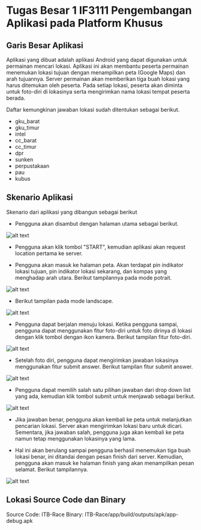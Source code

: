 # Tugas Besar 1 IF3111 Pengembangan Aplikasi pada Platform Khusus

## Garis Besar Aplikasi

Aplikasi yang dibuat adalah aplikasi Android yang dapat digunakan untuk permainan mencari lokasi. Aplikasi ini akan membantu peserta permainan menemukan lokasi tujuan dengan menampilkan peta (Google Maps) dan arah tujuannya. Server permainan akan memberikan tiga buah lokasi yang harus ditemukan oleh peserta. Pada setiap lokasi, peserta akan diminta untuk foto-diri di lokasinya serta mengirimkan nama lokasi tempat peserta berada.

Daftar kemungkinan jawaban lokasi sudah ditentukan sebagai berikut.

* gku_barat
* gku_timur
* intel
* cc_barat
* cc_timur
* dpr
* sunken
* perpustakaan
* pau
* kubus

## Skenario Aplikasi

Skenario dari aplikasi yang dibangun sebagai berikut

* Pengguna akan disambut dengan halaman utama sebagai berikut.

![alt text](screenshot/Screenshot_2016-03-26-22-19-13.png)

* Pengguna akan klik tombol "START", kemudian aplikasi akan request location pertama ke server.

* Pengguna akan masuk ke halaman peta. Akan terdapat pin indikator lokasi tujuan, pin indikator lokasi sekarang, dan kompas yang menghadap arah utara. Berikut tampilannya pada mode potrait.

![alt text](screenshot/Screenshot_2016-03-26-22-23-29.png)

* Berikut tampilan pada mode landscape.

![alt text](screenshot/Screenshot_2016-03-26-22-23-48.png)

* Pengguna dapat berjalan menuju lokasi. Ketika pengguna sampai, pengguna dapat menggunakan fitur foto-diri untuk foto dirinya di lokasi dengan klik tombol dengan ikon kamera. Berikut tampilan fitur foto-diri.

![alt text](screenshot/Screenshot_2016-03-26-22-24-14.png)

* Setelah foto diri, pengguna dapat mengirimkan jawaban lokasinya menggunakan fitur submit answer. Berikut tampilan fitur submit answer.

![alt text](screenshot/Screenshot_2016-03-26-22-24-30.png)

* Pengguna dapat memilih salah satu pilihan jawaban dari drop down list yang ada, kemudian klik tombol submit untuk menjawab sebagai berikut.

![alt text](screenshot/Screenshot_2016-03-26-22-24-39.png)

* Jika jawaban benar, pengguna akan kembali ke peta untuk melanjutkan pencarian lokasi. Server akan mengirimkan lokasi baru untuk dicari. Sementara, jika jawaban salah, pengguna juga akan kembali ke peta namun tetap menggunakan lokasinya yang lama.

* Hal ini akan berulang sampai pengguna berhasil menemukan tiga buah lokasi benar, ini ditandai dengan pesan finish dari server. Kemudian, pengguna akan masuk ke halaman finish yang akan menampilkan pesan selamat. Berikut tampilannya.

![alt text](screenshot/Screenshot_2016-03-26-22-24-47.png)


## Lokasi Source Code dan Binary
Source Code: ITB-Race
Binary: ITB-Race/app/build/outputs/apk/app-debug.apk